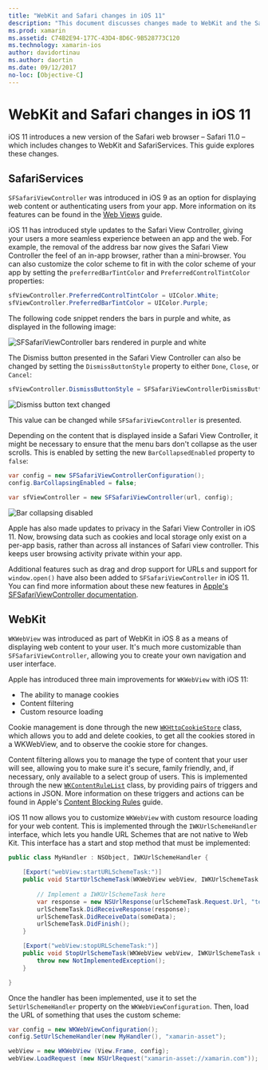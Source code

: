 ```yaml
---
title: "WebKit and Safari changes in iOS 11"
description: "This document discusses changes made to WebKit and the Safari Services framework in iOS 11. It describes how to work with styling updates in SFSafariViewController and new features in WKWebView."
ms.prod: xamarin
ms.assetid: C74B2E94-177C-43D4-8D6C-9B528773C120
ms.technology: xamarin-ios
author: davidortinau
ms.author: daortin
ms.date: 09/12/2017
no-loc: [Objective-C]
---
```


# WebKit and Safari changes in iOS 11

iOS 11 introduces a new version of the Safari web browser – Safari 11.0 – which includes changes to WebKit and SafariServices. This guide explores these changes.

## SafariServices

`SFSafariViewController` was introduced in iOS 9 as an option for displaying web content or authenticating users from your app. More information on its features can be found in the [Web Views](~/ios/user-interface/controls/webview.md#sfsafariviewcontroller) guide.

iOS 11 has introduced style updates to the Safari View Controller, giving your users a more seamless experience between an app and the web. For example, the removal of the address bar now gives the Safari View Controller the feel of an in-app browser, rather than a mini-browser. You can also customize the color scheme to fit in with the color scheme of your app by setting the `preferredBarTintColor` and `PreferredControlTintColor` properties:

```csharp
sfViewController.PreferredControlTintColor = UIColor.White;
sfViewController.PreferredBarTintColor = UIColor.Purple;
```

The following code snippet renders the bars in purple and white, as displayed in the following image:

![SFSafariViewController bars rendered in purple and white](web-images/image1.png)

The Dismiss button presented in the Safari View Controller can also be changed by setting the `DismissButtonStyle` property to either `Done`, `Close`, or `Cancel`:

```csharp
sfViewController.DismissButtonStyle = SFSafariViewControllerDismissButtonStyle.Close;
```

![Dismiss button text changed](web-images/image2.png)

This value can be changed while `SFSafariViewController` is presented.

Depending on the content that is displayed inside a Safari View Controller, it might be necessary to ensure that the menu bars don't collapse as the user scrolls. This is enabled by setting the new `BarCollapsedEnabled` property to `false`:

```csharp
var config = new SFSafariViewControllerConfiguration();
config.BarCollapsingEnabled = false;

var sfViewController = new SFSafariViewController(url, config);
```

![Bar collapsing disabled](web-images/image3.png)

Apple has also made updates to privacy in the Safari View Controller in iOS 11. Now, browsing data such as cookies and local storage only exist on a per-app basis, rather than across all instances of Safari view controller. This keeps user browsing activity private within your app.

Additional features such as drag and drop support for URLs and support for `window.open()` have also been added to `SFSafariViewController` in iOS 11. You can find more information about these new features in [Apple's SFSafariViewController documentation](https://developer.apple.com/documentation/safariservices/sfsafariviewcontroller?changes=latest_minor).

## WebKit

`WKWebView` was introduced as part of WebKit in iOS 8 as a means of displaying web content to your user. It's much more customizable than `SFSafariViewController`, allowing you to create your own navigation and user interface.

Apple has introduced three main improvements for `WKWebView` with iOS 11: 

- The ability to manage cookies
- Content filtering
- Custom resource loading

Cookie management is done through the new [`WKHttpCookieStore`](https://developer.apple.com/documentation/webkit/wkhttpcookiestore) class, which allows you to add and delete cookies, to get all the cookies stored in a WKWebView, and to observe the cookie store for changes.

Content filtering allows you to manage the type of content that your user will see, allowing you to make sure it's secure, family friendly, and, if necessary, only available to a select group of users. This is implemented through the new [`WKContentRuleList`](https://developer.apple.com/documentation/webkit/wkcontentrulelist) class, by providing pairs of triggers and actions in JSON. More information on these triggers and actions can be found in Apple's [Content Blocking Rules](https://developer.apple.com/library/content/documentation/Extensions/Conceptual/ContentBlockingRules/Introduction/Introduction.html) guide.

iOS 11 now allows you to customize `WKWebView` with custom resource loading for your web content. This is implemented through the `IWKUrlSchemeHandler` interface, which lets you handle URL Schemes that are not native to Web Kit. This interface has a start and stop method that must be implemented:

```csharp
public class MyHandler : NSObject, IWKUrlSchemeHandler {

    [Export("webView:startURLSchemeTask:")]
    public void StartUrlSchemeTask(WKWebView webView, IWKUrlSchemeTask urlSchemeTask){
        
        // Implement a IWKUrlSchemeTask here
        var response = new NSUrlResponse(urlSchemeTask.Request.Url, "text/html", ContentLength, null);
        urlSchemeTask.DidReceiveResponse(response);
        urlSchemeTask.DidReceiveData(someData);
        urlSchemeTask.DidFinish();
    }

    [Export("webView:stopURLSchemeTask:")]
    public void StopUrlSchemeTask(WKWebView webView, IWKUrlSchemeTask urlSchemeTask){
        throw new NotImplementedException();
    }

}
``` 

Once the handler has been implemented, use it to set the `SetUrlSchemeHandler` property on the `WKWebViewConfiguration`. Then, load the URL of something that uses the custom scheme:

```csharp
var config = new WKWebViewConfiguration();
config.SetUrlSchemeHandler(new MyHandler(), "xamarin-asset");

webView = new WKWebView (View.Frame, config);
webView.LoadRequest (new NSUrlRequest("xamarin-asset://xamarin.com"));
```
